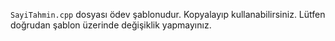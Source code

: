 `SayiTahmin.cpp` dosyası ödev şablonudur. Kopyalayıp kullanabilirsiniz. Lütfen doğrudan şablon üzerinde değişiklik yapmayınız.
